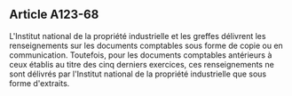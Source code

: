 Article A123-68
----
L'Institut national de la propriété industrielle et les greffes délivrent les
renseignements sur les documents comptables sous forme de copie ou en
communication. Toutefois, pour les documents comptables antérieurs à ceux
établis au titre des cinq derniers exercices, ces renseignements ne sont
délivrés par l'Institut national de la propriété industrielle que sous forme
d'extraits.
